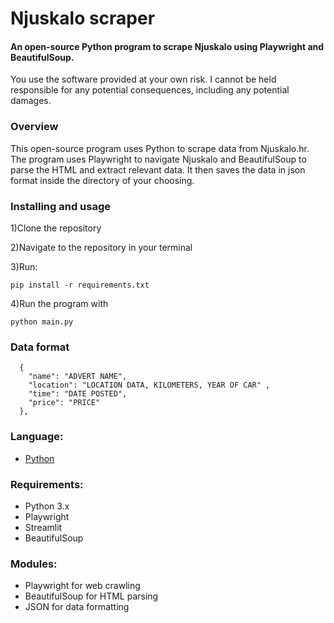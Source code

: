 # Njuskalo scraper

<h4>An open-source Python program to scrape Njuskalo using Playwright and BeautifulSoup.</h4>

You use the software provided at your own risk. I cannot be held responsible for any potential consequences, including any potential damages.
### Overview
This open-source program uses Python to scrape data from Njuskalo.hr. The program uses Playwright to navigate Njuskalo and BeautifulSoup to parse the HTML and extract relevant data. It then saves the data in json format inside the directory of your choosing.

### Installing and usage
1)Clone the repository

2)Navigate to the repository in your terminal

3)Run:
```
pip install -r requirements.txt
```

4)Run the program with
```
python main.py
```

### Data format
```
  {
    "name": "ADVERT NAME",
    "location": "LOCATION DATA, KILOMETERS, YEAR OF CAR" ,
    "time": "DATE POSTED",
    "price": "PRICE"
  },
```
  
### Language: 
- [Python](https://www.python.org/)

### Requirements:
- Python 3.x
- Playwright
- Streamlit
- BeautifulSoup 
  
### Modules:
- Playwright for web crawling
- BeautifulSoup for HTML parsing
- JSON for data formatting
